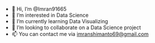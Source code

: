 - 👋 Hi, I’m @Imran91665
- 👀 I’m interested in Data Science
- 🌱 I’m currently learning Data Visualizing
- 💞️ I’m looking to collaborate on a Data Science project
- 📫 You can contact me via imranshimanto69@gmail.com

<!---
Imran91665/Imran91665 is a ✨ special ✨ repository because its `README.md` (this file) appears on your GitHub profile.
You can click the Preview link to take a look at your changes.
--->
